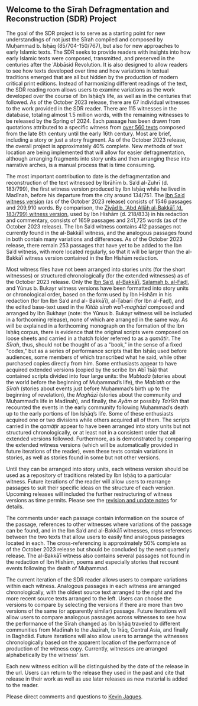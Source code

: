 ## Welcome to the Sīrah Defragmentation and Reconstruction (SDR) Project 

The goal of the SDR project is to serve as a starting point for new understandings of not just the Sīrah compiled and composed by Muḥammad b. Isḥāq (85/704-150/767), but also for new approaches to early Islamic texts. The SDR seeks to provide readers with insights into how early Islamic texts were composed, transmitted, and preserved in the centuries after the ʿAbbāsid Revolution. It is also designed to allow readers to see how texts developed over time and how variations in textual traditions emerged that are all but hidden by the production of modern critical print editions. Instead of harmonizing different readings of the text, the SDR reading room allows users to examine variations as the work developed over the course of Ibn Isḥāq’s life, as well as in the centuries that followed. As of the October 2023 release, there are 67 individual witnesses to the work provided in the SDR reader. There are 115 witnesses in the database, totaling almost 1.5 million words, with the remaining witnesses to be released by the Spring of 2024. Each passage has been drawn from quotations attributed to a specific witness from [over 560 texts](./bibliography.html) composed from the late 8th century until the early 16th century. Most are brief, including a story or just a story fragment. As of the October 2023 release, the overall project is approximately 40% complete. New methods of text location are being implemented that will allow for easier defragmentation, although arranging fragments into story units and then arranging these into narrative arches, is a manual process that is time consuming. 

The most important contribution to date is the defragmentation and reconstruction of the text witnessed by Ibrāhīm b. Saʿd al-Zuhrī (d. 183/799), the first witness version produced by Ibn Isḥāq while he lived in Madīnah, before his departure from the city around 134/751. The [Ibn Saʿd witness version](./WSACD.html) (as of the October 2023 release) consists of 1546 passages and 209,910 words. By comparison, the [Ziyād b. ʿAbd Allāh al-Bakkāʾī (d. 183/799) witness version](./WZATB.html), used by Ibn Hishām (d. 218/833) in his redaction and commentary, consists of 1659 passages and 241,725 words (as of the October 2023 release). The Ibn Saʿd witness contains 412 passages not currently found in the al-Bakkāʾī witness, and the analogous passages found in both contain many variations and differences. As of the October 2023 release, there remain 253 passages that have yet to be added to the Ibn Saʿd witness, with more located regularly, so that it will be larger than the al-Bakkāʾī witness version contained in the Ibn Hishām redaction. 

Most witness files have not been arranged into stories units (for the short witnesses) or structured chronologically (for the extended witnesses) as of the October 2023 release. Only the [Ibn Saʿd](./WSACD.html), [al-Bakkāʾī](./WZATB.html), [Salamah b. al-Faḍl](./WSFAB.html), and Yūnus b. Bukayr witness versions have been formatted into story units or chronological order, based on the form used by Ibn Hishām in his redaction (for Ibn Ibn Saʿd and al- Bakkāʾī), al-Ṭabarī (for Ibn al-Faḍl), and the edited base-text used in the *Kitāb sīrah waʾl-maghāzī* composed and arranged by Ibn Bukhayr (note: the Yūnus b. Bukayr witness will be included in a forthcoming release), none of which are arranged in the same way. As will be explained in a forthcoming monograph on the formation of the Ibn Isḥāq corpus, there is evidence that the original scripts were composed on loose sheets and carried in a thatch folder referred to as a *qamāṭir*. The *Sīrah*, thus, should not be thought of as a "book," in the sense of a fixed "codex," but as a series of performance scripts that Ibn Isḥāq used before audiences, some members of which transcribed what he said, while other purchased copies directly from him. Some enthusiasts appear to have acquired extended versions (copied by the scribe Ibn Abī ʿĪsā) that contained scripts divided into four large units: the *Mubtadā* (stories about the world before the beginning of Muḥammad’s life), the *Mabʿath* or the *Sīrah* (stories about events just before Muḥammad’s birth up to the beginning of revelation), the *Maghāzī* (stories about the community and Muḥammad’s life in Madīnah), and finally, the *Ayām* or possibly *Taʾrīkh* that recounted the events in the early community following Muḥammad’s death up to the early portions of Ibn Isḥāq’s life. Some of these enthusiasts acquired one or two divisions while others acquired all of them. The scripts carried in the *qamāṭir* appear to have been arranged into story units but not structured chronologically, or at least not in a consistent order that all extended versions followed. Furthermore, as is demonstrated by comparing the extended witness versions (which will be automatically provided in future iterations of the reader), even these texts contain variations in stories, as well as stories found in some but not other versions.

Until they can be arranged into story units, each witness version should be used as a repository of traditions related by Ibn Isḥāq to a particular witness. Future iterations of the reader will allow users to rearrange passages to suit their specific ideas on the structure of each version. Upcoming releases will included the further restructuring of witness versions as time permits. Please see the [revision and update notes](./revision-and-update-notes.html) for details. 

The comments under each passage contain information on the source of the passage, references to other witnesses where variations of the passage can be found, and in the Ibn Saʿd and al-Bakkāʾī witnesses, cross references between the two texts that allow users to easily find analogous passages located in each. The cross-referencing is approximately 50% complete as of the October 2023 release but should be concluded by the next quarterly release. The al-Bakkāʾī witness also contains several passages not found in the redaction of Ibn Hishām, poems and especially stories that recount events following the death of Muḥammad. 

The current iteration of the SDR reader allows users to compare variations within each witness. Analogous passages in each witness are arranged chronologically, with the oldest source text arranged to the right and the more recent source texts arranged to the left. Users can choose the versions to compare by selecting the versions if there are more than two versions of the same (or apparently similar) passage. Future iterations will allow users to compare analogous passages across witnesses to see how the performance of the Sīrah changed as Ibn Isḥāq traveled to different communities from Madīnah to the Jazīrah, to ʿIrāq, Central Asia, and finally in Baghdād. Future iterations will also allow users to arrange the witnesses chronologically based on the apparent location of the performance of production of the witness copy. Currently, witnesses are arranged alphabetically by the witness’ *ism*. 

Each new witness edition  will be distinguished by the date of the release in the url. Users can return to the release they used in the past and cite that release in their work as well as use later releases as new material is added to the reader. 

Please direct comments and questions to [Kevin Jaques](mailto:rjaques@indiana.edu). 
